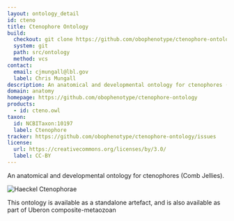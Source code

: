 ```yaml
---
layout: ontology_detail
id: cteno
title: Ctenophore Ontology
build:
  checkout: git clone https://github.com/obophenotype/ctenophore-ontology.git
  system: git
  path: src/ontology
  method: vcs
contact: 
  email: cjmungall@lbl.gov
  label: Chris Mungall
description: An anatomical and developmental ontology for ctenophores (Comb Jellies)
domain: anatomy
homepage: https://github.com/obophenotype/ctenophore-ontology
products: 
  - id: cteno.owl
taxon: 
  id: NCBITaxon:10197
  label: Ctenophore
tracker: https://github.com/obophenotype/ctenophore-ontology/issues
license:
  url: https://creativecommons.org/licenses/by/3.0/
  label: CC-BY
---
```


An anatomical and developmental ontology for ctenophores (Comb Jellies).

<img alt="Haeckel Ctenophorae" src="https://upload.wikimedia.org/wikipedia/commons/thumb/4/42/Haeckel_Ctenophorae.jpg/440px-Haeckel_Ctenophorae.jpg"/>

This ontology is available as a standalone artefact, and is also available as part of Uberon composite-metaozoan
